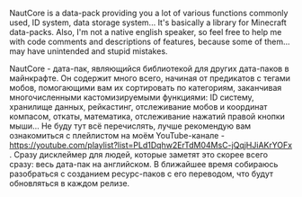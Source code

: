 NautCore is a data-pack providing you a lot of various functions commonly used, ID system, data storage system... It's basically a library for Minecraft data-packs. Also, I'm not a native english speaker, so feel free to help me with code comments and descriptions of features, because some of them... may have unintended and stupid mistakes.

NautCore - дата-пак, являющийся библиотекой для других дата-паков в майнкрафте. Он содержит много всего, начиная от предикатов с тегами мобов, помогающими вам их сортировать по категориям, заканчивая многочисленными кастомизируемыми функциями: ID систему, хранилище данных, рейкастинг, отслеживание мобов и координат компасом, откаты, математика, отслеживание нажатий правой кнопки мыши... Не буду тут всё перечислять, лучше рекомендую вам ознакомиться с плейлистом на моём YouTube-канале - https://youtube.com/playlist?list=PLd1Dqhw2ErTdM04MsC-jQqjHJiAKrYOFx . Сразу дисклеймер для людей, которые заметят это скорее всего сразу: весь дата-пак на английском. В ближайшее время собираюсь разобраться с созданием ресурс-паков с его переводом, что будут обновляться в каждом релизе.